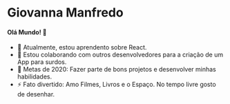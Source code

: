 # Giovanna Manfredo
#### Olá Mundo! 👋
- 🌱 Atualmente, estou aprendento sobre React.
- 👯 Estou colaborando com outros desenvolvedores para a criação de um App para surdos.
- 🥅 Metas de 2020: Fazer parte de bons projetos e desenvolver minhas habilidades.
- ⚡ Fato divertido: Amo Filmes, Livros e o Espaço. No tempo livre gosto de desenhar. 
